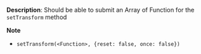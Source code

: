 __Description__: Should be able to submit an Array of Function for the `setTransform` method

__Note__

+ `setTransform(<Function>, {reset: false, once: false})`